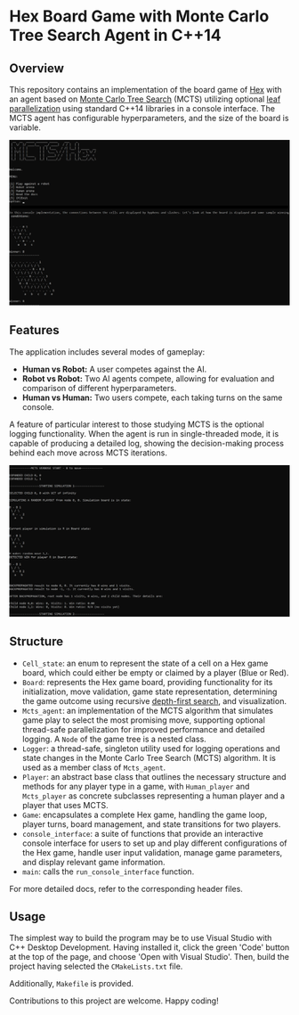 # Hex Board Game with Monte Carlo Tree Search Agent in C++14

## Overview
This repository contains an implementation of the board game of [Hex](https://en.wikipedia.org/wiki/Hex_(board_game)) with an agent based on [Monte Carlo Tree Search](https://en.wikipedia.org/wiki/Monte_Carlo_tree_search) (MCTS) utilizing optional [leaf parallelization](https://en.wikipedia.org/wiki/Monte_Carlo_tree_search#:~:text=Leaf%20parallelization) using standard C++14 libraries in a console interface. The MCTS agent has configurable hyperparameters, and the size of the board is variable.

![img1](./images/1.jpg)

## Features
The application includes several modes of gameplay:

- **Human vs Robot:** A user competes against the AI.
- **Robot vs Robot:** Two AI agents compete, allowing for evaluation and comparison of different hyperparameters.
- **Human vs Human:** Two users compete, each taking turns on the same console.

A feature of particular interest to those studying MCTS is the optional logging functionality. When the agent is run in single-threaded mode, it is capable of producing a detailed log, showing the decision-making process behind each move across MCTS iterations.

![img2](./images/2.jpg)

## Structure

- `Cell_state`: an enum to represent the state of a cell on a Hex game board, which could either be empty or claimed by a player (Blue or Red).
- `Board`: represents the Hex game board, providing functionality for its initialization, move validation, game state representation, determining the game outcome using recursive [depth-first search](https://en.wikipedia.org/wiki/Depth-first_search), and visualization.
- `Mcts_agent`: an implementation of the MCTS algorithm that simulates game play to select the most promising move, supporting optional thread-safe parallelization for improved performance and detailed logging. A `Node` of the game tree is a nested class.
- `Logger`: a thread-safe, singleton utility used for logging operations and state changes in the Monte Carlo Tree Search (MCTS) algorithm. It is used as a member class of `Mcts_agent`.
- `Player`: an abstract base class that outlines the necessary structure and methods for any player type in a game, with `Human_player` and `Mcts_player` as concrete subclasses representing a human player and a player that uses MCTS.
- `Game`: encapsulates a complete Hex game, handling the game loop, player turns, board management, and state transitions for two players.
- `console_interface`: a suite of functions that provide an interactive console interface for users to set up and play different configurations of the Hex game, handle user input validation, manage game parameters, and display relevant game information.
- `main`: calls the `run_console_interface` function.

For more detailed docs, refer to the corresponding header files.

## Usage
The simplest way to build the program may be to use Visual Studio with C++ Desktop Development. Having installed it, click the green 'Code' button at the top of the page, and choose 'Open with Visual Studio'. Then, build the project having selected the `CMakeLists.txt` file.

Additionally, `Makefile` is provided.

Contributions to this project are welcome. Happy coding!

